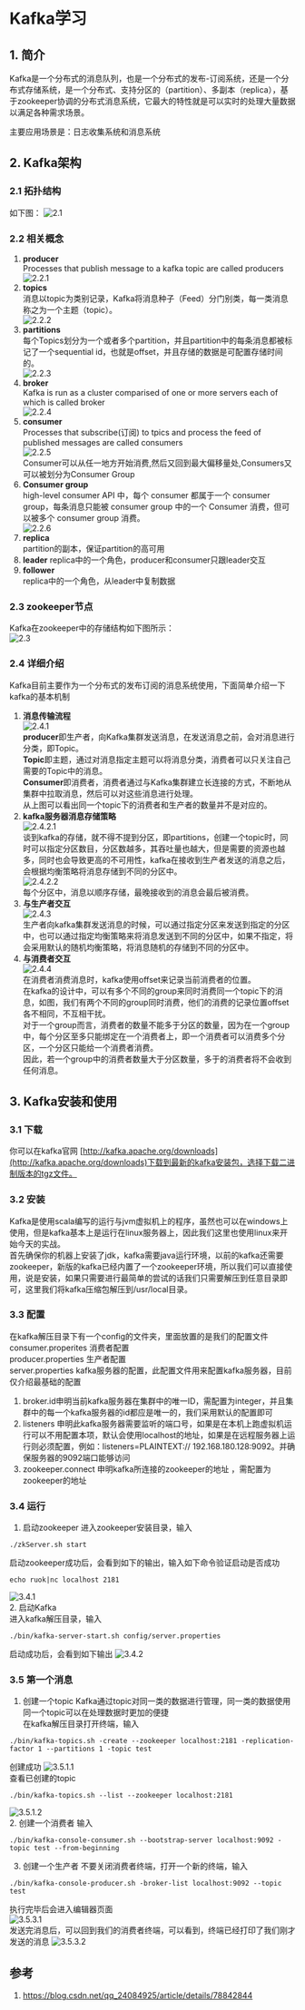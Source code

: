 # Kafka学习
## 1. 简介
Kafka是一个分布式的消息队列，也是一个分布式的发布-订阅系统，还是一个分布式存储系统，是一个分布式、支持分区的（partition）、多副本（replica），基于zookeeper协调的分布式消息系统，它最大的特性就是可以实时的处理大量数据以满足各种需求场景。  

主要应用场景是：日志收集系统和消息系统

## 2. Kafka架构
### 2.1 拓扑结构
如下图：
![2.1](images/2.1.png)  
### 2.2 相关概念
1. **producer**  
Processes that publish message to a kafka topic are called producers  
![2.2.1](images/2.2.1.png)   
2. **topics**  
消息以topic为类别记录，Kafka将消息种子（Feed）分门别类，每一类消息称之为一个主题（topic）。  
![2.2.2](images/2.2.2.png)  
3. **partitions**  
每个Topics划分为一个或者多个partition，并且partition中的每条消息都被标记了一个sequential id，也就是offset，并且存储的数据是可配置存储时间的。  
![2.2.3](images/2.2.3.png)  
4. **broker**  
Kafka is run as a cluster comparised of one or more servers each of which is called broker  
![2.2.4](images/2.2.4.png)    
5. **consumer**  
Processes that subscribe(订阅) to tpics and process the feed of published messages are called consumers  
![2.2.5](images/2.2.5.png)    
Consumer可以从任一地方开始消费,然后又回到最大偏移量处,Consumers又可以被划分为Consumer Group  
6. **Consumer group**  
high-level consumer API 中，每个 consumer 都属于一个 consumer group，每条消息只能被 consumer group 中的一个 Consumer 消费，但可以被多个 consumer group 消费。  
![2.2.6](images/2.2.6.png)     
7. **replica**  
partition的副本，保证partition的高可用  
8. **leader**
replica中的一个角色，producer和consumer只跟leader交互  
9. **follower**  
replica中的一个角色，从leader中复制数据
### 2.3 zookeeper节点  
Kafka在zookeeper中的存储结构如下图所示：  
![2.3](images/2.3.png)   
### 2.4 详细介绍  
Kafka目前主要作为一个分布式的发布订阅的消息系统使用，下面简单介绍一下kafka的基本机制  
1. **消息传输流程**  
![2.4.1](images/2.4.1.png)     
**producer**即生产者，向Kafka集群发送消息，在发送消息之前，会对消息进行分类，即Topic。  
**Topic**即主题，通过对消息指定主题可以将消息分类，消费者可以只关注自己需要的Topic中的消息。  
**Consumer**即消费者，消费者通过与Kafka集群建立长连接的方式，不断地从集群中拉取消息，然后可以对这些消息进行处理。  
从上图可以看出同一个topic下的消费者和生产者的数量并不是对应的。  
2. **kafka服务器消息存储策略**  
![2.4.2.1](images/2.4.2.1.png)   
谈到kafka的存储，就不得不提到分区，即partitions，创建一个topic时，同时可以指定分区数目，分区数越多，其吞吐量也越大，但是需要的资源也越多，同时也会导致更高的不可用性，kafka在接收到生产者发送的消息之后，会根据均衡策略将消息存储到不同的分区中。  
![2.4.2.2](images/2.4.2.2.png)   
每个分区中，消息以顺序存储，最晚接收到的消息会最后被消费。  
3. **与生产者交互**  
![2.4.3](images/2.4.3.png)   
生产者向kafka集群发送消息的时候，可以通过指定分区来发送到指定的分区中，也可以通过指定均衡策略来将消息发送到不同的分区中，如果不指定，将会采用默认的随机均衡策略，将消息随机的存储到不同的分区中。  
4. **与消费者交互**  
![2.4.4](images/2.4.4.png)   
在消费者消费消息时，kafka使用offset来记录当前消费者的位置。  
在kafka的设计中，可以有多个不同的group来同时消费同一个topic下的消息，如图，我们有两个不同的group同时消费，他们的消费的记录位置offset各不相同，不互相干扰。  
对于一个group而言，消费者的数量不能多于分区的数量，因为在一个group中，每个分区至多只能绑定在一个消费者上，即一个消费者可以消费多个分区，一个分区只能给一个消费者消费。  
因此，若一个group中的消费者数量大于分区数量，多于的消费者将不会收到任何消息。  
## 3. Kafka安装和使用
### 3.1 下载
你可以在kafka官网 [http://kafka.apache.org/downloads](http://kafka.apache.org/downloads)下载到最新的kafka安装包，选择下载二进制版本的tgz文件。  
### 3.2 安装
Kafka是使用scala编写的运行与jvm虚拟机上的程序，虽然也可以在windows上使用，但是kafka基本上是运行在linux服务器上，因此我们这里也使用linux来开始今天的实战。  
首先确保你的机器上安装了jdk，kafka需要java运行环境，以前的kafka还需要zookeeper，新版的kafka已经内置了一个zookeeper环境，所以我们可以直接使用，说是安装，如果只需要进行最简单的尝试的话我们只需要解压到任意目录即可，这里我们将kafka压缩包解压到/usr/local目录。  
### 3.3 配置
在kafka解压目录下有一个config的文件夹，里面放置的是我们的配置文件  
consumer.properites 消费者配置  
producer.properties 生产者配置  
server.properties kafka服务器的配置，此配置文件用来配置kafka服务器，目前仅介绍最基础的配置  
1. broker.id申明当前kafka服务器在集群中的唯一ID，需配置为integer，并且集群中的每一个kafka服务器的id都应是唯一的，我们采用默认的配置即可  
2. listeners 申明此kafka服务器需要监听的端口号，如果是在本机上跑虚拟机运行可以不用配置本项，默认会使用localhost的地址，如果是在远程服务器上运行则必须配置，例如：listeners=PLAINTEXT:// 192.168.180.128:9092。并确保服务器的9092端口能够访问  
3. zookeeper.connect 申明kafka所连接的zookeeper的地址 ，需配置为zookeeper的地址  
### 3.4 运行
1. 启动zookeeper
进入zookeeper安装目录，输入
```
./zkServer.sh start
```
启动zookeeper成功后，会看到如下的输出，输入如下命令验证启动是否成功
```
echo ruok|nc localhost 2181
```  
![3.4.1](images/3.4.1.png)  
2. 启动Kafka  
进入kafka解压目录，输入
```
./bin/kafka-server-start.sh config/server.properties
```
启动成功后，会看到如下输出
![3.4.2](images/3.4.2.png)   
### 3.5 第一个消息  
1. 创建一个topic
Kafka通过topic对同一类的数据进行管理，同一类的数据使用同一个topic可以在处理数据时更加的便捷  
在kafka解压目录打开终端，输入  
```
./bin/kafka-topics.sh -create --zookeeper localhost:2181 -replication-factor 1 --partitions 1 -topic test
```
创建成功
![3.5.1.1](images/3.5.1.1.png)   
查看已创建的topic  
```
./bin/kafka-topics.sh --list --zookeeper localhost:2181
```
![3.5.1.2](images/3.5.1.2.png)    
2. 创建一个消费者
输入
```
./bin/kafka-console-consumer.sh --bootstrap-server localhost:9092 -topic test --from-beginning
```  
3. 创建一个生产者
不要关闭消费者终端，打开一个新的终端，输入  
```
./bin/kafka-console-producer.sh -broker-list localhost:9092 --topic test
```
执行完毕后会进入编辑器页面  
![3.5.3.1](images/3.5.3.1.png)    
发送完消息后，可以回到我们的消费者终端，可以看到，终端已经打印了我们刚才发送的消息
![3.5.3.2](images/3.5.3.2.png)    










## 参考
1. https://blog.csdn.net/qq_24084925/article/details/78842844



  



